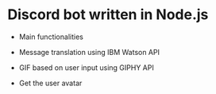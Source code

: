 # Discord bot written in Node.js

- Main functionalities

- Message translation using IBM Watson API

- GIF based on user input using GIPHY API

- Get the user avatar
